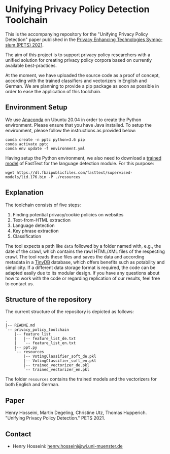 # Unifying Privacy Policy Detection Toolchain

This is the accompanying repository for the "Unifying Privacy Policy Detection" paper published in the [Pri­va­cy En­han­cing Tech­no­lo­gies Sym­po­si­um (PETS) 2021](https://petsymposium.org/2021/paperlist.php).

The aim of this project is to support privacy policy researchers with a unified solution for creating privacy policy corpora based on currently available best-practices. 

At the moment, we have uploaded the source code as a proof of concept, according with the trained classifiers and vectorizers in English and German. We are planning to provide a pip package as soon as possible in order to ease the application of this toolchain. 

## Environment Setup

We use [Anaconda](https://docs.anaconda.com/anaconda/install/linux/) on Ubuntu 20.04 in order to create the Python environment. Please ensure that you have Java installed. To setup the environment, please follow the instructions as provided below:

```
conda create -n pptc python=3.6 pip
conda activate pptc
conda env update -f environment.yml

```

Having setup the Python environment, we also need to download a [trained model](https://fasttext.cc/docs/en/language-identification.html) of FastText for the language detection module. For this purpose:

```
wget https://dl.fbaipublicfiles.com/fasttext/supervised-models/lid.176.bin -P ./resources

```


## Explanation
The toolchain consists of five steps:
1. Finding potential privacy/cookie policies on websites
2. Text-from-HTML extraction
3. Language detection
4. Key phrase extraction
5. Classification


The tool expects a path like `data` followed by a folder named with, e.g., the date of the crawl, which contains the rawl HTML/XML files of the respecting crawl. The tool reads these files and saves the data and according metadata in a [TinyDB](https://tinydb.readthedocs.io/en/latest/) database, which offers benefits such as potability and simplicity. If a different data storage format is required, the code can be adapted easily due to its modular design. If you have any questions about how to work with the code or regarding replication of our results, feel free to contact us.

## Structure of the repository
The current structure of the repository is depicted as follows:

```
.
|-- README.md
`-- privacy_policy_toolchain
    |-- feature_list
    |   |-- feature_list_de.txt
    |   `-- feature_list_en.txt
    |-- ppt.py
    `-- resources
        |-- VotingClassifier_soft_de.pkl
        |-- VotingClassifier_soft_en.pkl
        |-- trained_vectorizer_de.pkl
        `-- trained_vectorizer_en.pkl
```

The folder `resources` contains the trained models and the vectorizers for both English and German.

## Paper
Henry Hosseini, Martin Degeling, Christine Utz, Thomas Hupperich. "Unifying Privacy Policy Detection." PETS 2021.

## Contact
* Henry Hosseini: henry.hosseini@wi.uni-muenster.de
